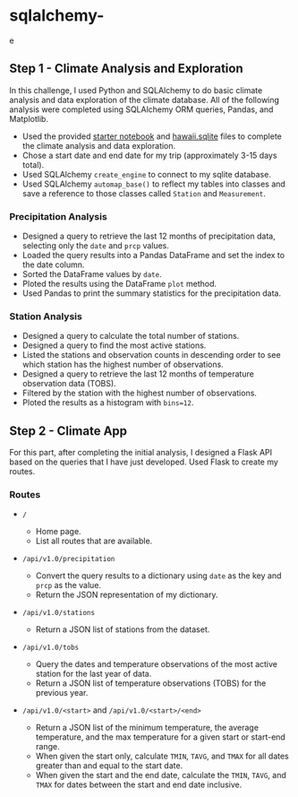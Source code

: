 # sqlalchemy-
e

## Step 1 - Climate Analysis and Exploration

In this challenge, I used Python and SQLAlchemy to do basic climate analysis and data exploration of the climate database. All of the following analysis were completed using SQLAlchemy ORM queries, Pandas, and Matplotlib.
  * Used the provided [starter notebook](climate_starter.ipynb) and [hawaii.sqlite](Resources/hawaii.sqlite) files to complete the climate analysis and data exploration.
  * Chose a start date and end date for my trip (approximately 3-15 days total).
  * Used SQLAlchemy `create_engine` to connect to my sqlite database.
  * Used SQLAlchemy `automap_base()` to reflect my tables into classes and save a reference to those classes called `Station` and `Measurement`.

### Precipitation Analysis
* Designed a query to retrieve the last 12 months of precipitation data, selecting only the `date` and `prcp` values.
* Loaded the query results into a Pandas DataFrame and set the index to the date column.
* Sorted the DataFrame values by `date`.
* Ploted the results using the DataFrame `plot` method.
* Used Pandas to print the summary statistics for the precipitation data.

### Station Analysis
  * Designed a query to calculate the total number of stations.
  * Designed a query to find the most active stations.
  * Listed the stations and observation counts in descending order to see which station has the highest number of observations.
  * Designed a query to retrieve the last 12 months of temperature observation data (TOBS).
  * Filtered by the station with the highest number of observations.
  * Ploted the results as a histogram with `bins=12`.

## Step 2 - Climate App
For this part, after completing the initial analysis, I designed a Flask API based on the queries that I have just developed. Used Flask to create my routes.


### Routes
* `/`
  * Home page.
  * List all routes that are available.

* `/api/v1.0/precipitation`
  * Convert the query results to a dictionary using `date` as the key and `prcp` as the value.
  * Return the JSON representation of my dictionary.

* `/api/v1.0/stations`
  * Return a JSON list of stations from the dataset.

* `/api/v1.0/tobs`
  * Query the dates and temperature observations of the most active station for the last year of data.
  * Return a JSON list of temperature observations (TOBS) for the previous year.

* `/api/v1.0/<start>` and `/api/v1.0/<start>/<end>`
  * Return a JSON list of the minimum temperature, the average temperature, and the max temperature for a given start or start-end range.
  * When given the start only, calculate `TMIN`, `TAVG`, and `TMAX` for all dates greater than and equal to the start date.
  * When given the start and the end date, calculate the `TMIN`, `TAVG`, and `TMAX` for dates between the start and end date inclusive.

